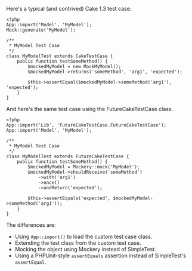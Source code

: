 Here's a typical (and contrived) Cake 1.3 test case:

	<?php
	App::import('Model', 'MyModel');
	Mock::generate('MyModel');
	
	/**
	 * MyModel Test Case
	 */
	class MyModelTest extends CakeTestCase {
		public function testSomeMethod() {
			$mockedMyModel = new MockMyModel();
			$mockedMyModel->returns('someMethod', 'arg1', 'expected');

			$this->assertEqual($mockedMyModel->someMethod('arg1'), 'expected');
		}
	}

And here's the same test case using the FutureCakeTestCase class.

	<?php
	App::import('Lib', 'FutureCakeTestCase.FutureCakeTestCase');
	App::import('Model', 'MyModel');
	
	/**
	 * MyModel Test Case
	 */
	class MyModelTest extends FutureCakeTestCase {
		public function testSomeMethod() {
			$mockedMyModel = Mockery::mock('MyModel');
			$mockedMyModel->shouldReceive('someMethod')
				->with('arg1')
				->once()
				->andReturn('expected');

			$this->assertEquals('expected', $mockedMyModel->someMethod('arg1'));
		}
	}

The differences are:

* Using `App::import()` to load the custom test case class.
* Extending the test class from the custom test case.
* Mocking the object using Mockery instead of SimpleTest.
* Using a PHPUnit-style `assertEquals` assertion instead of SimpleTest's `assertEqual`.